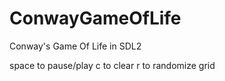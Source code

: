 # ConwayGameOfLife
Conway's Game Of Life in SDL2

space to pause/play
c to clear
r to randomize grid
